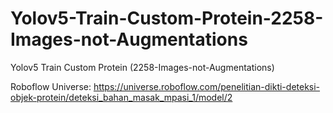 # Yolov5-Train-Custom-Protein-2258-Images-not-Augmentations
Yolov5 Train Custom Protein (2258-Images-not-Augmentations)

Roboflow Universe: https://universe.roboflow.com/penelitian-dikti-deteksi-objek-protein/deteksi_bahan_masak_mpasi_1/model/2 
